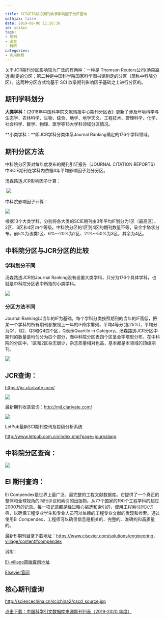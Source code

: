 ```yaml
---

title: SCI&EI&核心期刊收录影响因子分区查询
mathjax: false
date: 2019-06-06 11:26:36
id: sci&ei
tags:
- 期刊
- 论文
- 科研
categories:
- 实用教程
---
```


 关于JCR期刊分区影响较为广泛的有两种：一种是 Thomson Reuters公司(汤森路透)制定的分区；第二种是中国科学院国家科学图书馆制定的分区（简称中科院分区）。这两种分区方式均基于 SCI 收录期刊影响因子基础之上进行分区的。

<!---more--->

## 期刊学科划分

**大类学科：**《2018年中国科学院文献情报中心期刊分区表》更新了涉及环境科学与生态学、农林科学、生物、综合、地学、地学天文、工程技术、管理科学、化学、社会科学、数学、物理、医学等13大学科领域分区情况。

**小类学科：**即JCR学科分类体系Journal Ranking确定的176个学科领域。

## 期刊分区方法

中科院分区表对每年度发布的期刊引证报告（JOURNAL CITATION REPORTS）中SCIE期刊在学科内依据3年平均影响因子划分分区。

汤森路透JCR影响因子计算：

​                                    ![](https://zymin-1255632454.cos.ap-shanghai.myqcloud.com/0newblog/235635sh019gz4n1g8pnb2.png)

中科院影响因子计算：

![](https://zymin-1255632454.cos.ap-shanghai.myqcloud.com/0newblog/235651b0kppc74pkcbm5ps.png)

根据13个大类学科，分别将各大类的SCIE期刊由3年平均IF划分为1区（最高区）、2区、3区和4区四个等级。中科院分区的1区到4区的期刊数量不等，呈金字塔状分布。前5%为该类1区、6%～20%为2区、21%～50%为3区，其余为4区。

## 中科院分区与JCR分区的比较

### 学科划分不同

汤森路透JCR的Journal Ranking没有设置大类学科，只分为176个具体学科，也就是中科院分区表中所指的小类学科。

![](https://zymin-1255632454.cos.ap-shanghai.myqcloud.com/0newblog/235842rzcvhnh4axugk9xz.jpg)

### 分区方法不同

Journal Ranking以当年的IF为基础，每个学科分类按照期刊的当年的IF高低，把某一个学科的所有期刊都按照上一年的IF降序排列，平均4等分(各25%)，平均分为Q1、Q2、Q3和Q4四个区，Q表示Quartile in Category。汤森路透JCR分区中期刊的数量是均匀分为四个部分，而中科院分区表四个区呈金字塔型分布。在中科院的分区中，1区和2区杂志很少，杂志质量相对也高，基本都是本领域的顶级期刊。

![](https://zymin-1255632454.cos.ap-shanghai.myqcloud.com/0newblog/000104u8888y9wwl2ep01u.jpg)



## JCR查询：

https://jcr.clarivate.com/

![](https://zymin-1255632454.cos.ap-shanghai.myqcloud.com/0newblog/1559791897790.png)

最新期刊收录查询：http://mjl.clarivate.com/

![](https://zymin-1255632454.cos.ap-shanghai.myqcloud.com/0newblog/1559791682861.png)



LetPub最新SCI期刊查询及投稿分析系统

http://www.letpub.com.cn/index.php?page=journalapp

## 中科院分区查询：

![](https://zymin-1255632454.cos.ap-shanghai.myqcloud.com/0newblog/1559797452193.png)

## EI 期刊查询：

Ei Compendex是世界上最广泛、最完整的工程文献数据库。它提供了一个真正的整体和全球视角的同行评议和索引的出版物，从77个国家的190个工程学科的超过2000万的记录。每一项记录都是经过精心挑选和索引的，使用工程索引同义词典，以确保工程专业学生和专业人员可以依赖的工程专业文献的发现和检索。通过使用Ei Compendex，工程师可以确信信息是相关的、完整的、准确的和高质量的。 

最新EI期刊目录下载地址：https://www.elsevier.com/solutions/engineering-village/content#compendex

另附：

[Ei-village原始查询地址](https://www.elsevier.com/solutions/engineering-village)

[Elsevier官网](https://www.elsevier.com)

## 核心期刊查询

http://sciencechina.cn/scichina2/cscd_source.jsp

[点击下载：中国科学引文数据库来源期刊列表（2019-2020 年度）](http://sciencechina.cn/scichina2/style/sourcelist19_20.pdf)

